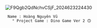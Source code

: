 ![F9Qgb2QdNchvCSjF_2024623224430](https://github.com/user-attachments/assets/3a8d96d9-5607-47e0-bf0b-83c9ccea9170)


     Name : Hoàng Nguyên Vũ
       ° Project Game : Dino Game Ver 2 🙃
          


